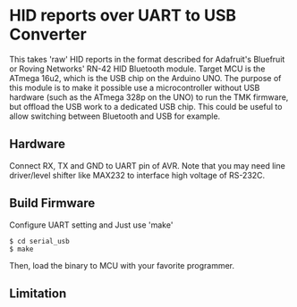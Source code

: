 HID reports over UART to USB Converter
========================================
This takes 'raw' HID reports in the format described for Adafruit's Bluefruit or Roving Networks' RN-42 HID Bluetooth module.
Target MCU is the ATmega 16u2, which is the USB chip on the Arduino UNO.  The purpose of this module is to make it possible use
a microcontroller without USB hardware (such as the ATmega 328p on the UNO) to run the TMK firmware, but offload the USB work to
a dedicated USB chip.  This could be useful to allow switching between Bluetooth and USB for example.


Hardware
--------
Connect RX, TX and GND to UART pin of AVR. Note that you may need line driver/level shifter like MAX232 to interface high voltage of RS-232C.



Build Firmware
--------------
Configure UART setting and Just use 'make'

    $ cd serial_usb
    $ make

Then, load the binary to MCU with your favorite programmer.



Limitation
----------

